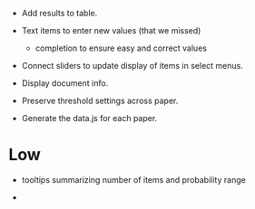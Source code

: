 + Add results to table.



+ Text items to enter new values (that we missed)
  + completion to ensure easy and correct values
  
+ Connect sliders to update display of items in select menus.

+ Display document info.

+ Preserve threshold settings across paper.

+ Generate the data.js for each paper.

# Low

+ tooltips summarizing number of items and probability range

+ 

